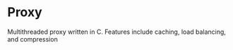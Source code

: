 # Proxy
Multithreaded proxy written in C. Features include caching, load balancing, and compression
